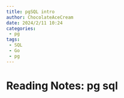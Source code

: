 ```yaml
---
title: pgSQL intro
author: ChocolateAceCream
date: 2024/2/11 10:24
categories:
 - pg
tags:
 - SQL
 - Go
 - pg
---
```


# Reading Notes: pg sql